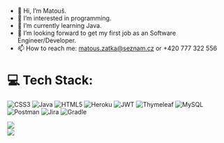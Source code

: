 - 👋 Hi, I’m Matouš.
- 👀 I’m interested in programming.
- 🌱 I’m currently learning Java.
- 💞️ I’m looking forward to get my first job as an Software Engineer/Developer.
- 📫 How to reach me: matous.zatka@seznam.cz or +420 777 322 556

# 💻 Tech Stack:
![CSS3](https://img.shields.io/badge/css3-%231572B6.svg?style=for-the-badge&logo=css3&logoColor=white) ![Java](https://img.shields.io/badge/java-%23ED8B00.svg?style=for-the-badge&logo=java&logoColor=white) ![HTML5](https://img.shields.io/badge/html5-%23E34F26.svg?style=for-the-badge&logo=html5&logoColor=white) ![Heroku](https://img.shields.io/badge/heroku-%23430098.svg?style=for-the-badge&logo=heroku&logoColor=white) ![JWT](https://img.shields.io/badge/JWT-black?style=for-the-badge&logo=JSON%20web%20tokens) ![Thymeleaf](https://img.shields.io/badge/Thymeleaf-%23005C0F.svg?style=for-the-badge&logo=Thymeleaf&logoColor=white) ![MySQL](https://img.shields.io/badge/mysql-%2300f.svg?style=for-the-badge&logo=mysql&logoColor=white) ![Postman](https://img.shields.io/badge/Postman-FF6C37?style=for-the-badge&logo=postman&logoColor=white) ![Jira](https://img.shields.io/badge/jira-%230A0FFF.svg?style=for-the-badge&logo=jira&logoColor=white) ![Gradle](https://img.shields.io/badge/Gradle-02303A.svg?style=for-the-badge&logo=Gradle&logoColor=white)

![](https://github-readme-stats.vercel.app/api?username=matyzatka&theme=dark&hide_border=false&include_all_commits=true&count_private=true)<br/>
![](https://github-readme-streak-stats.herokuapp.com/?user=matyzatka&theme=dark&hide_border=false)<br/>

<!---
matyzatka/matyzatka is a ✨ special ✨ repository because its `README.md` (this file) appears on your GitHub profile.
You can click the Preview link to take a look at your changes.
--->
